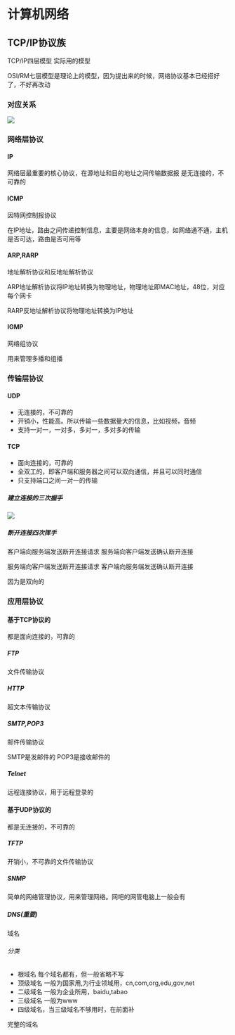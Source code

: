 # 计算机网络

## TCP/IP协议族

TCP/IP四层模型
实际用的模型

OSI/RM七层模型是理论上的模型，因为提出来的时候，网络协议基本已经搭好了，不好再改动

### 对应关系

![](http://cdn.frankjoey.com//img2/202211021052212.png)

### 网络层协议

#### IP

网络层最重要的核心协议，在源地址和目的地址之间传输数据报
是无连接的，不可靠的

#### ICMP

因特网控制报协议

在IP地址，路由之间传递控制信息，主要是网络本身的信息，如网络通不通，主机是否可达，路由是否可用等

#### ARP,RARP

地址解析协议和反地址解析协议

ARP地址解析协议将IP地址转换为物理地址，物理地址即MAC地址，48位，对应每个网卡

RARP反地址解析协议将物理地址转换为IP地址

#### IGMP

网络组协议

用来管理多播和组播

### 传输层协议

#### UDP

- 无连接的，不可靠的
- 开销小，性能高。所以传输一些数据量大的信息，比如视频，音频
- 支持一对一，一对多，多对一，多对多的传输

#### TCP

- 面向连接的，可靠的
- 全双工的，即客户端和服务器之间可以双向通信，并且可以同时通信
- 只支持端口之间一对一的传输

##### 建立连接的三次握手

![](http://cdn.frankjoey.com//img2/202211021137218.png)

##### 断开连接四次挥手

客户端向服务端发送断开连接请求
服务端向客户端发送确认断开连接

服务端向客户端发送断开连接请求
客户端向服务端发送确认断开连接

因为是双向的

### 应用层协议

#### 基于TCP协议的

都是面向连接的，可靠的

##### FTP

文件传输协议

##### HTTP

超文本传输协议

##### SMTP,POP3

邮件传输协议

SMTP是发邮件的
POP3是接收邮件的

##### Telnet

远程连接协议，用于远程登录的

#### 基于UDP协议的

都是无连接的，不可靠的

##### TFTP

开销小，不可靠的文件传输协议

##### SNMP

简单的网络管理协议，用来管理网络。网吧的网管电脑上一般会有

##### DNS(重要)

域名

###### 分类

- 根域名
  每个域名都有，但一般省略不写
- 顶级域名
  一般为国家用,为行业领域用，cn,com,org,edu,gov,net
- 二级域名
  一般为企业所用，baidu,tabao
- 三级域名
  一般为www
- 四级域名，当三级域名不够用时，在前面补

完整的域名
